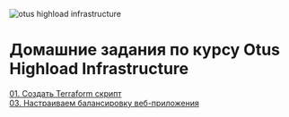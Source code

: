 ![otus highload infrastructure](https://cdn.otus.ru/media/public/80/34/80341e3f0b174ae8a9bb0bb573302f02.svg)


# Домашние задания по курсу  Otus Highload Infrastructure


[01. Создать Terraform скрипт](./homeworks/hw01/README.md)  
[03. Настраиваем балансировку веб-приложения](./homeworks/hw03/README.md)